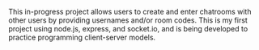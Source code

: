 This in-progress project allows users to create and enter chatrooms with other users by providing usernames and/or room codes. This is my first project using node.js, express, and socket.io, and is being developed to practice programming client-server models.
